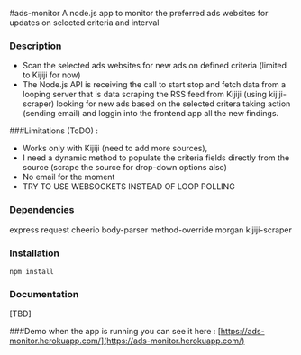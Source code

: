 #ads-monitor
A node.js app to monitor the preferred ads websites for updates on selected criteria and interval

### Description
* Scan the selected ads websites for new ads on defined criteria (limited to Kijiji for now)
* The Node.js API is receiving the call to start stop and fetch data from a looping server
  that is data scraping the RSS feed from Kijiji (using  kijiji-scraper) looking for new ads
  based on the selected critera taking action (sending email) and loggin into the frontend app
  all the new findings.

###Limitations (ToDO) :
* Works only with Kijiji (need to add more sources),
* I need a dynamic method to populate the criteria fields directly from the source 
(scrape the source for drop-down options also)
* No email for the moment
* TRY TO USE WEBSOCKETS INSTEAD OF LOOP POLLING

### Dependencies
express
request
cheerio
body-parser
method-override
morgan
kijiji-scraper

### Installation
`npm install`

### Documentation
[TBD]

###Demo
when the app is running you can see it here :
[https://ads-monitor.herokuapp.com/](https://ads-monitor.herokuapp.com/)
